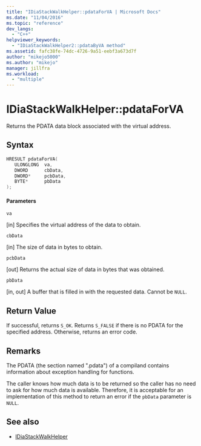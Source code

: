 ```yaml
---
title: "IDiaStackWalkHelper::pdataForVA | Microsoft Docs"
ms.date: "11/04/2016"
ms.topic: "reference"
dev_langs:
  - "C++"
helpviewer_keywords:
  - "IDiaStackWalkHelper2::pdataByVA method"
ms.assetid: fafc38fe-74dc-4726-9a51-eebf3a673d7f
author: "mikejo5000"
ms.author: "mikejo"
manager: jillfra
ms.workload:
  - "multiple"
---
```

# IDiaStackWalkHelper::pdataForVA
Returns the PDATA data block associated with the virtual address.

## Syntax

```C++
HRESULT pdataForVA( 
   ULONGLONG  va,
   DWORD      cbData,
   DWORD*     pcbData,
   BYTE*      pbData
);
```

#### Parameters
 `va`

[in] Specifies the virtual address of the data to obtain.

 `cbData`

[in] The size of data in bytes to obtain.

 `pcbData`

[out] Returns the actual size of data in bytes that was obtained.

 `pbData`

[in, out] A buffer that is filled in with the requested data. Cannot be `NULL`.

## Return Value
 If successful, returns `S_OK`. Returns `S_FALSE` if there is no PDATA for the specified address. Otherwise, returns an error code.

## Remarks
 The PDATA (the section named ".pdata") of a compiland contains information about exception handling for functions.

 The caller knows how much data is to be returned so the caller has no need to ask for how much data is available. Therefore, it is acceptable for an implementation of this method to return an error if the `pbData` parameter is `NULL`.

## See also
- [IDiaStackWalkHelper](../../debugger/debug-interface-access/idiastackwalkhelper.md)